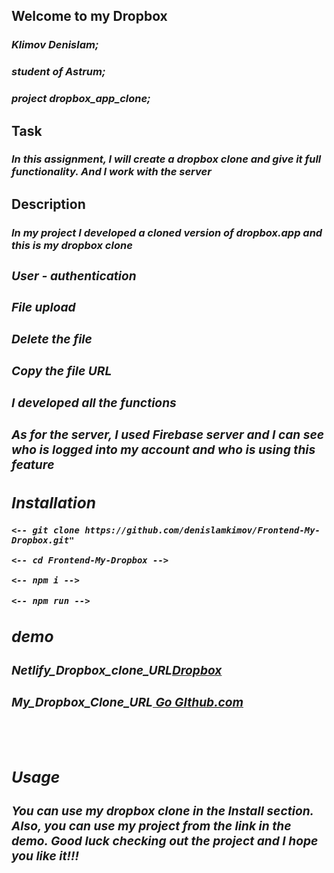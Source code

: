 ## Welcome to my Dropbox
<h3><b><i>Klimov Denislam;</h3></b></i>
<h3><b><i>student of Astrum;</h3></b></i>
<h3><b><i>project dropbox_app_clone;</h3></b></i>

## Task
<h3><i>In this assignment, I will create a dropbox clone and give it full functionality.
And I work with the server</h3></i>

## Description
<h3><i>In my project I developed a cloned version of dropbox.app and this is my dropbox clone
<h3><b><i>User - authentication</h3></b></i>
<h3><b><i>File upload</h3></b></i>
<h3><b><i>Delete the file</h3></b></i>
<h3><b><i>Copy the file URL</h3></b></i>
<h3><b><i>I developed all the functions</h3></b></i>
<h3><i>As for the server, I used Firebase server
and I can see who is logged into my account and who is using this feature</h3></i>

## Installation
```
<-- git clone https://github.com/denislamkimov/Frontend-My-Dropbox.git"
```
```
<-- cd Frontend-My-Dropbox -->
```

```
<-- npm i -->
```
```
<-- npm run -->
```


## demo
<h3><i> Netlify_Dropbox_clone_URL<a href="https://dropbox-klimov.netlify.app/">Dropbox</a></i></h3>

<h3><i> My_Dropbox_Clone_URL<a href="https://github.com/denislamkimov/Frontend-My-Dropbox.git"></i> Go GIthub.com</a></h3><br><br>

## Usage
 <h3><i>You can use my dropbox clone in the Install section.
Also, you can use my project from the link in the demo.
Good luck checking out the project and I hope you like it!!!</h3></i>
